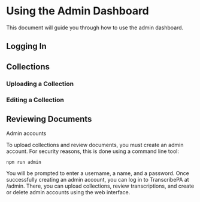 # Using the Admin Dashboard

This document will guide you through how to use the admin dashboard.

## Logging In

## Collections

### Uploading a Collection

### Editing a Collection

## Reviewing Documents


Admin accounts

To upload collections and review documents, you must create an admin account. For security reasons, this is done using a command line tool:

```
npm run admin
```

You will be prompted to enter a username, a name, and a password. Once successfully creating an admin account, you can log in to TranscribePA at /admin. There, you can upload collections, review transcriptions, and create or delete admin accounts using the web interface.
